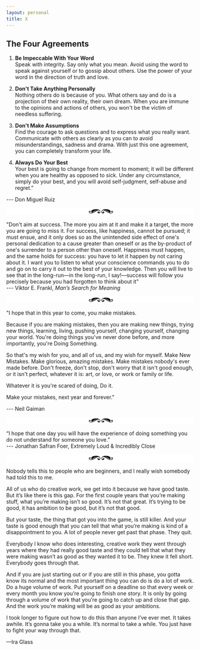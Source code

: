 ```yaml
---
layout: personal
title: X
---
```



## The Four Agreements

1. **Be Impeccable With Your Word** <br>
Speak with integrity. Say only what you mean. Avoid using the word to speak against yourself or to gossip about others. Use the power of your word in the direction of truth and love. <br>

2. **Don't Take Anything Personally** <br>
Nothing others do is because of you. What others say and do is a projection of their own reality, their own dream. When you are immune to the opinions and actions of others, you won't be the victim of needless suffering. <br>

3. **Don't Make Assumptions** <br>
Find the courage to ask questions and to express what you really want. Communicate with others as clearly as you can to avoid misunderstandings, sadness and drama. With just this one agreement, you can completely transform your life. <br>

4. **Always Do Your Best** <br>
Your best is going to change from moment to moment; it will be different when you are healthy as opposed to sick. Under any circumstance, simply do your best, and you will avoid self-judgment, self-abuse and regret.” <br>

--- Don Miguel Ruiz

![separator](images/sep.png) 

"Don't aim at success. The more you aim at it and make it a target, the more you are going to miss it. For success, like happiness, cannot be pursued; it must ensue, and it only does so as the unintended side effect of one's personal dedication to a cause greater than oneself or as the by-product of one's surrender to a person other than oneself. Happiness must happen, and the same holds for success: you have to let it happen by not caring about it. I want you to listen to what your conscience commands you to do and go on to carry it out to the best of your knowledge. Then you will live to see that in the long-run—in the long-run, I say!—success will follow you precisely because you had forgotten to think about it" <br>
--- Viktor E. Frankl, _Man’s Search for Meaning_

![separator](images/sep.png) 

"I hope that in this year to come, you make mistakes.

Because if you are making mistakes, then you are making new things, trying new things, learning, living, pushing yourself, changing yourself, changing your world. You're doing things you've never done before, and more importantly, you're Doing Something.

So that's my wish for you, and all of us, and my wish for myself. Make New Mistakes. Make glorious, amazing mistakes. Make mistakes nobody's ever made before. Don't freeze, don't stop, don't worry that it isn't good enough, or it isn't perfect, whatever it is: art, or love, or work or family or life.

Whatever it is you're scared of doing, Do it.

Make your mistakes, next year and forever."

--- Neil Gaiman

![separator](images/sep.png)

“I hope that one day you will have the experience of doing something you do not understand for someone you love.” <br>
--- Jonathan Safran Foer, Extremely Loud & Incredibly Close

![separator](images/sep.png)

Nobody tells this to people who are beginners, and I really wish somebody had told this to me.

All of us who do creative work, we get into it because we have good taste. But it’s like there is this gap. For the first couple years that you’re making stuff, what you’re making isn’t so good. It’s not that great. It’s trying to be good, it has ambition to be good, but it’s not that good.

But your taste, the thing that got you into the game, is still killer. And your taste is good enough that you can tell that what you’re making is kind of a disappointment to you. A lot of people never get past that phase. They quit.

Everybody I know who does interesting, creative work they went through years where they had really good taste and they could tell that what they were making wasn’t as good as they wanted it to be. They knew it fell short. Everybody goes through that.

And if you are just starting out or if you are still in this phase, you gotta know its normal and the most important thing you can do is do a lot of work. Do a huge volume of work. Put yourself on a deadline so that every week or every month you know you’re going to finish one story. It is only by going through a volume of work that you’re going to catch up and close that gap. And the work you’re making will be as good as your ambitions.

I took longer to figure out how to do this than anyone I’ve ever met. It takes awhile. It’s gonna take you a while. It’s normal to take a while. You just have to fight your way through that.

—Ira Glass


